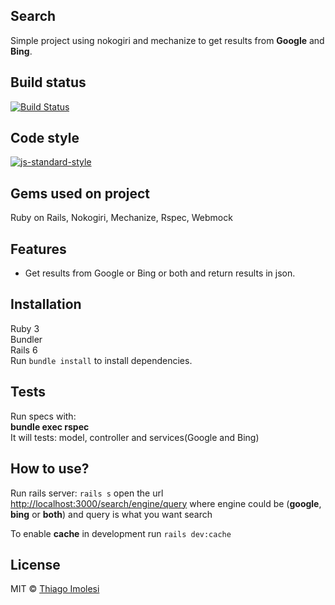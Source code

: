 ## Search

Simple project using nokogiri and mechanize to get results from **Google** and **Bing**.

## Build status

[![Build Status](https://travis-ci.org/akashnimare/foco.svg?branch=main)](https://travis-ci.org/github/trimolesi/search)

## Code style

[![js-standard-style](https://img.shields.io/badge/code%20style-standard-brightgreen.svg?style=flat)](https://github.com/feross/standard)

##  Gems used on project
Ruby on Rails, Nokogiri, Mechanize, Rspec, Webmock 

## Features

- Get results from Google or Bing or both and return results in json.

## Installation
Ruby 3\
Bundler\
Rails 6\
Run `bundle install` to install dependencies.

## Tests

Run specs with:\
**bundle exec rspec**\
It will tests: model, controller and services(Google and Bing)

## How to use?

Run rails server: `rails s` open the
url [http://localhost:3000/search/engine/query](http://localhost:3000/search/engine/query) where engine could be
(**google**, **bing** or **both**)
and query is what you want search

To enable **cache** in development run `rails dev:cache`

## License

MIT © [Thiago Imolesi]()